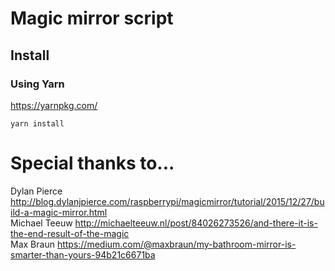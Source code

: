 # Magic mirror script

## Install
### Using Yarn
https://yarnpkg.com/

```
yarn install
``` 

# Special thanks to...
Dylan Pierce http://blog.dylanjpierce.com/raspberrypi/magicmirror/tutorial/2015/12/27/build-a-magic-mirror.html  
Michael Teeuw http://michaelteeuw.nl/post/84026273526/and-there-it-is-the-end-result-of-the-magic  
Max Braun https://medium.com/@maxbraun/my-bathroom-mirror-is-smarter-than-yours-94b21c6671ba  
